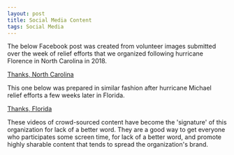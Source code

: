 ```yaml
---
layout: post
title: Social Media Content
tags: Social Media
---
```


The below Facebook post was created from volunteer images submitted over the week of relief efforts that we organized following hurricane Florence in North Carolina in 2018.

[Thanks, North Carolina](https://www.facebook.com/903251793164841/videos/851609441895349/)

This one below was prepared in similar fashion after hurricane Michael relief efforts a few weeks later in Florida. 

[Thanks, Florida](https://www.facebook.com/903251793164841/videos/277561536202183/)

These videos of crowd-sourced content have become the 'signature' of this organization for lack of a better word. They are a good way to get everyone who participates some screen time, for lack of a better word, and promote highly sharable content that tends to spread the organization's brand.

